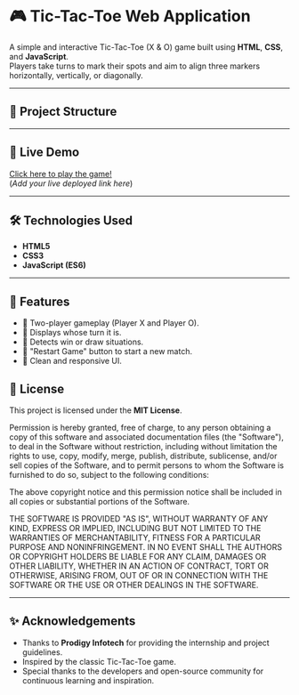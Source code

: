 # 🎮 Tic-Tac-Toe Web Application

A simple and interactive Tic-Tac-Toe (X & O) game built using **HTML**, **CSS**, and **JavaScript**.  
Players take turns to mark their spots and aim to align three markers horizontally, vertically, or diagonally.

---

## 📂 Project Structure


---

## 🚀 Live Demo

[Click here to play the game!](#)  
(*Add your live deployed link here*)

---

## 🛠️ Technologies Used

- **HTML5**
- **CSS3**
- **JavaScript (ES6)**

---

## 🎯 Features

- 🔹 Two-player gameplay (Player X and Player O).
- 🔹 Displays whose turn it is.
- 🔹 Detects win or draw situations.
- 🔹 "Restart Game" button to start a new match.
- 🔹 Clean and responsive UI.

## 📄 License

This project is licensed under the **MIT License**.

Permission is hereby granted, free of charge, to any person obtaining a copy of this software and associated documentation files (the "Software"), 
to deal in the Software without restriction, including without limitation the rights to use, copy, modify, merge, publish, distribute, sublicense, 
and/or sell copies of the Software, and to permit persons to whom the Software is furnished to do so, subject to the following conditions:

The above copyright notice and this permission notice shall be included in all copies or substantial portions of the Software.

THE SOFTWARE IS PROVIDED "AS IS", WITHOUT WARRANTY OF ANY KIND, EXPRESS OR IMPLIED, INCLUDING BUT NOT LIMITED TO THE WARRANTIES OF 
MERCHANTABILITY, FITNESS FOR A PARTICULAR PURPOSE AND NONINFRINGEMENT. IN NO EVENT SHALL THE AUTHORS OR COPYRIGHT HOLDERS BE LIABLE FOR ANY CLAIM, 
DAMAGES OR OTHER LIABILITY, WHETHER IN AN ACTION OF CONTRACT, TORT OR OTHERWISE, ARISING FROM, OUT OF OR IN CONNECTION WITH THE SOFTWARE OR THE USE 
OR OTHER DEALINGS IN THE SOFTWARE.

---

## ✨ Acknowledgements

- Thanks to **Prodigy Infotech** for providing the internship and project guidelines.
- Inspired by the classic Tic-Tac-Toe game.
- Special thanks to the developers and open-source community for continuous learning and inspiration.




